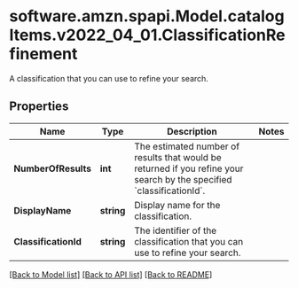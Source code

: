# software.amzn.spapi.Model.catalogItems.v2022_04_01.ClassificationRefinement
A classification that you can use to refine your search.

## Properties

Name | Type | Description | Notes
------------ | ------------- | ------------- | -------------
**NumberOfResults** | **int** | The estimated number of results that would be returned if you refine your search by the specified &#x60;classificationId&#x60;. | 
**DisplayName** | **string** | Display name for the classification. | 
**ClassificationId** | **string** | The identifier of the classification that you can use to refine your search. | 

[[Back to Model list]](../README.md#documentation-for-models) [[Back to API list]](../README.md#documentation-for-api-endpoints) [[Back to README]](../README.md)

